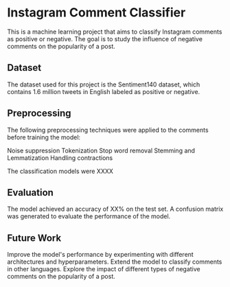 # Instagram Comment Classifier
This is a machine learning project that aims to classify Instagram comments as positive or negative. The goal is to study the influence of negative comments on the popularity of a post.

## Dataset
The dataset used for this project is the Sentiment140 dataset, which contains 1.6 million tweets in English labeled as positive or negative.

## Preprocessing
The following preprocessing techniques were applied to the comments before training the model:

Noise suppression
Tokenization
Stop word removal
Stemming and Lemmatization
Handling contractions

The classification models were XXXX

## Evaluation
The model achieved an accuracy of XX% on the test set. A confusion matrix was generated to evaluate the performance of the model.

## Future Work
Improve the model's performance by experimenting with different architectures and hyperparameters.
Extend the model to classify comments in other languages.
Explore the impact of different types of negative comments on the popularity of a post.
